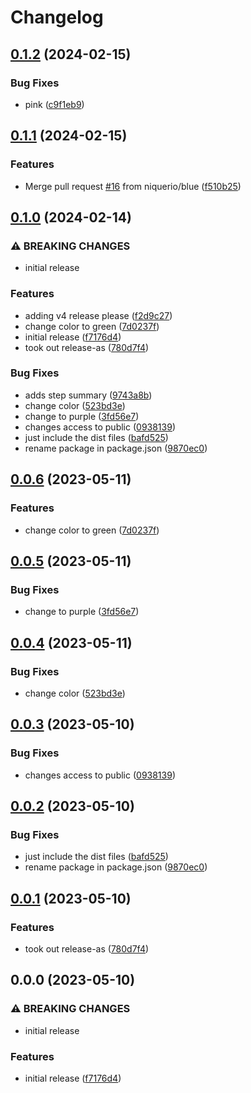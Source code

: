 # Changelog

## [0.1.2](https://github.com/niquerio/npm-release-demo/compare/npm-release-demo-v0.1.1...npm-release-demo-v0.1.2) (2024-02-15)


### Bug Fixes

* pink ([c9f1eb9](https://github.com/niquerio/npm-release-demo/commit/c9f1eb9c04471758aa0a0fc8f2c41527b9fd6a70))

## [0.1.1](https://github.com/niquerio/npm-release-demo/compare/npm-release-demo-v0.1.0...npm-release-demo-v0.1.1) (2024-02-15)


### Features

* Merge pull request [#16](https://github.com/niquerio/npm-release-demo/issues/16) from niquerio/blue ([f510b25](https://github.com/niquerio/npm-release-demo/commit/f510b25b6b7c6825e23ab35948e11e76d24f66b8))

## [0.1.0](https://github.com/niquerio/npm-release-demo/compare/npm-release-demo-v0.0.6...npm-release-demo-v0.1.0) (2024-02-14)


### ⚠ BREAKING CHANGES

* initial release

### Features

* adding v4 release please ([f2d9c27](https://github.com/niquerio/npm-release-demo/commit/f2d9c276db7545fb65553a859cb54ff180cb5f65))
* change color to green ([7d0237f](https://github.com/niquerio/npm-release-demo/commit/7d0237f78c1fa16994615747dde4b10ea4fab5a0))
* initial release ([f7176d4](https://github.com/niquerio/npm-release-demo/commit/f7176d42a6ce0d01ecac731552c986ec4b63a126))
* took out release-as ([780d7f4](https://github.com/niquerio/npm-release-demo/commit/780d7f4bd3bd03148d36c823a838cd96b07a0453))


### Bug Fixes

* adds step summary ([9743a8b](https://github.com/niquerio/npm-release-demo/commit/9743a8ba2bafb03a2d6e5924a1e02a3a6b231918))
* change color ([523bd3e](https://github.com/niquerio/npm-release-demo/commit/523bd3e5966c9dde651aeb4ea82d1d72c8831a25))
* change to purple ([3fd56e7](https://github.com/niquerio/npm-release-demo/commit/3fd56e7802fd17c50092ba74a14956775d932349))
* changes access to public ([0938139](https://github.com/niquerio/npm-release-demo/commit/0938139fb8bae38d56e4fc9799c8bfe15a9f5529))
* just include the dist files ([bafd525](https://github.com/niquerio/npm-release-demo/commit/bafd525f1cc659bf5ef86d6c4d270042c2aad842))
* rename package in package.json ([9870ec0](https://github.com/niquerio/npm-release-demo/commit/9870ec0a5e2b5d71065282e072e83ded7ce6cf4d))

## [0.0.6](https://github.com/niquerio/npm-release-demo/compare/v0.0.5...v0.0.6) (2023-05-11)


### Features

* change color to green ([7d0237f](https://github.com/niquerio/npm-release-demo/commit/7d0237f78c1fa16994615747dde4b10ea4fab5a0))

## [0.0.5](https://github.com/niquerio/npm-release-demo/compare/v0.0.4...v0.0.5) (2023-05-11)


### Bug Fixes

* change to purple ([3fd56e7](https://github.com/niquerio/npm-release-demo/commit/3fd56e7802fd17c50092ba74a14956775d932349))

## [0.0.4](https://github.com/niquerio/npm-release-demo/compare/v0.0.3...v0.0.4) (2023-05-11)


### Bug Fixes

* change color ([523bd3e](https://github.com/niquerio/npm-release-demo/commit/523bd3e5966c9dde651aeb4ea82d1d72c8831a25))

## [0.0.3](https://github.com/niquerio/npm-release-demo/compare/v0.0.2...v0.0.3) (2023-05-10)


### Bug Fixes

* changes access to public ([0938139](https://github.com/niquerio/npm-release-demo/commit/0938139fb8bae38d56e4fc9799c8bfe15a9f5529))

## [0.0.2](https://github.com/niquerio/npm-release-demo/compare/v0.0.1...v0.0.2) (2023-05-10)


### Bug Fixes

* just include the dist files ([bafd525](https://github.com/niquerio/npm-release-demo/commit/bafd525f1cc659bf5ef86d6c4d270042c2aad842))
* rename package in package.json ([9870ec0](https://github.com/niquerio/npm-release-demo/commit/9870ec0a5e2b5d71065282e072e83ded7ce6cf4d))

## [0.0.1](https://github.com/niquerio/npm-release-demo/compare/v0.0.0...v0.0.1) (2023-05-10)


### Features

* took out release-as ([780d7f4](https://github.com/niquerio/npm-release-demo/commit/780d7f4bd3bd03148d36c823a838cd96b07a0453))

## 0.0.0 (2023-05-10)


### ⚠ BREAKING CHANGES

* initial release

### Features

* initial release ([f7176d4](https://github.com/niquerio/npm-release-demo/commit/f7176d42a6ce0d01ecac731552c986ec4b63a126))
